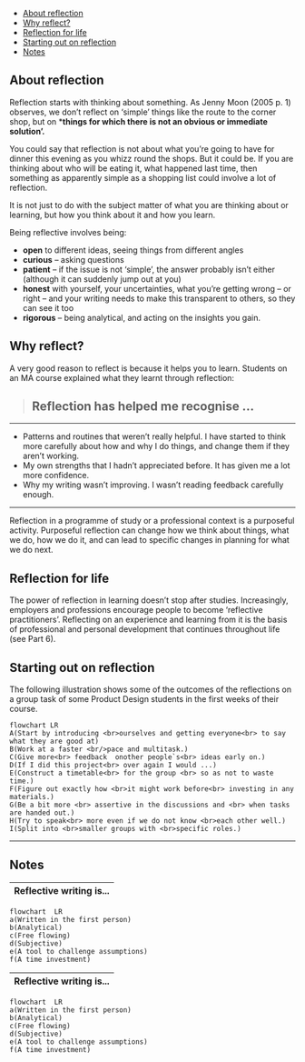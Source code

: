 - [About reflection](#about-reflection)
- [Why reflect?](#why-reflect)
- [Reflection for life](#reflection-for-life)
- [Starting out on reflection](#starting-out-on-reflection)
- [Notes](#notes)

##  About reflection
Reflection starts with thinking about something. As Jenny Moon (2005 p. 1) observes, we don’t reflect on ‘simple’ things like the route to the corner shop, but on ***things for which there is not an obvious or immediate solution’.**


You could say that reflection is not about what you’re going to have for dinner this evening as you whizz round the shops. But it could be. If you are thinking about who will be eating it, what happened last time, then something as apparently simple as a shopping list could involve a lot of reflection.

It is not just to do with the subject matter of what you are thinking about or learning,
but how you think about it and how you learn.

Being reflective involves being:
- **open** to different ideas, seeing things from different angles
- **curious** – asking questions
- **patient** – if the issue is not ‘simple’, the answer probably isn’t either (although it
can suddenly jump out at you)
- **honest** with yourself, your uncertainties, what you’re getting wrong – or right – and
your writing needs to make this transparent to others, so they can see it too
- **rigorous** – being analytical, and acting on the insights you gain.


## Why reflect?

A very good reason to reflect is because it helps you to learn.
Students on an MA course explained what they learnt through reflection:


> ## Reflection has helped me recognise ...
---
- Patterns and routines that weren’t really helpful. I have started to think more
carefully about how and why I do things, and change them if they aren’t working.
- My own strengths that I hadn’t appreciated before. It has given me a lot more
confidence.
- Why my writing wasn’t improving. I wasn’t reading feedback carefully enough.
---
Reflection in a programme of study or a professional context is a purposeful activity.
Purposeful reflection can change how we think about things, what we do, how we do
it, and can lead to specific changes in planning for what we do next.

## Reflection for life
The power of reflection in learning doesn’t stop after studies. Increasingly, employers
and professions encourage people to become ‘reflective practitioners’. Reflecting
on an experience and learning from it is the basis of professional and personal
development that continues throughout life (see Part 6).

## Starting out on reflection
The following illustration shows some of the outcomes of the reflections on a group
task of some Product Design students in the first weeks of their course.

```mermaid
flowchart LR 
A(Start by introducing <br>ourselves and getting everyone<br> to say what they are good at)
B(Work at a faster <br/>pace and multitask.)
C(Give more<br> feedback  onother people`s<br> ideas early on.)
D(If I did this project<br> over again I would ...)
E(Construct a timetable<br> for the group <br> so as not to waste time.)
F(Figure out exactly how <br>it might work before<br> investing in any materials.)
G(Be a bit more <br> assertive in the discussions and <br> when tasks are handed out.)
H(Try to speak<br> more even if we do not know <br>each other well.)
I(Split into <br>smaller groups with <br>specific roles.)
```

---
## Notes


| Reflective writing is...|             
|-------------------------|
```mermaid 
flowchart  LR
a(Written in the first person)
b(Analytical)
c(Free flowing)
d(Subjective)
e(A tool to challenge assumptions)
f(A time investment)
```



| Reflective writing is...|             
|-------------------------|
```mermaid 
flowchart  LR 
a(Written in the first person)
b(Analytical)
c(Free flowing)
d(Subjective)
e(A tool to challenge assumptions)
f(A time investment)
```